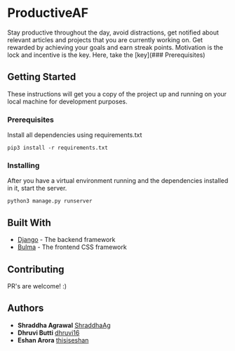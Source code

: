 # ProductiveAF

Stay productive throughout the day, avoid distractions, get notified about relevant articles and projects that you are currently working on. Get rewarded by achieving your goals and earn streak points. Motivation is the lock and incentive is the key. Here, take the [key](### Prerequisites)

## Getting Started

These instructions will get you a copy of the project up and running on your local machine for development purposes.

### Prerequisites

Install all dependencies using requirements.txt

```
pip3 install -r requirements.txt
```

### Installing

After you have a virtual environment running and the dependencies installed in it, start the server.

```
python3 manage.py runserver
```

## Built With

* [Django](https://docs.djangoproject.com/en/2.1/#django-documentation) - The backend framework
* [Bulma](https://bulma.io/documentation/) - The frontend CSS framework

## Contributing

PR's are welcome! :)

## Authors

* **Shraddha Agrawal** [ShraddhaAg](https://github.com/ShraddhaAg)
* **Dhruvi Butti** [dhruvi16](https://github.com/dhruvi16)
* **Eshan Arora** [thisiseshan](https://github.com/thisiseshan)
